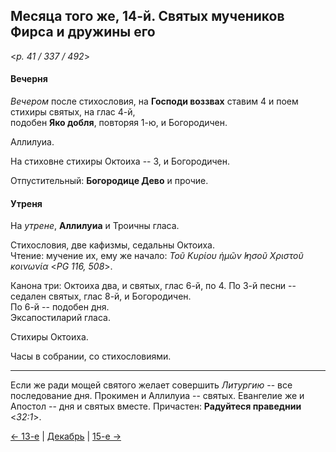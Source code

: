 
## Месяца того же, 14-й. Святых мучеников Фирса и дружины его  

<*p. 41 / 337 / 492*>

#### Вечерня

*Вечером* после стихословия, на **Господи воззвах** ставим 4 и поем стихиры святых, на глас 4-й,  
подобен **Яко добля**, повторяя 1-ю, и Богородичен.  

Аллилуиа. 

На стиховне стихиры Октоиха -- 3, и Богородичен. 

Отпустительный: **Богородице Дево** и прочие. 

#### Утреня

На *утрене*, **Аллилуиа** и Троичны гласа. 

Стихословия, две кафизмы, седальны Октоиха.  
Чтение: мучение их, ему же начало: *Τοῦ Κυρίου ἡμῶν ̓Ιησοῦ Χριστοῦ κοινωνία* <*PG 116, 508*>.

Канона три: Октоиха два, и святых, глас 6-й, по 4.
По 3-й песни -- седален святых, глас 8-й, и Богородичен.  
По 6-й -- подобен дня.  
Эксапостиларий гласа. 

Стихиры Октоиха. 

Часы в собрании, со стихословиями. 

---

Если же ради мощей святого желает совершить *Литургию* -- все последование дня. 
Прокимен и Аллилуиа -- святых. Евангелие же и Апостол -- дня и святых вместе. 
Причастен: **Радуйтеся праведнии** <*32:1*>. 

[← 13-е](12_13_EUR.ru.md) | [Декабрь](README.md#14-й) | [15-е →](12_15_EUR.ru.md)
